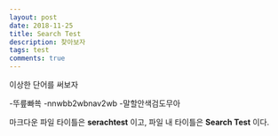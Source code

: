 ```yaml
---
layout: post
date: 2018-11-25
title: Search Test
description: 찾아보자
tags: test
comments: true
---
```

이상한 단어를 써보자

-뚜릎빠쑉
-nnwbb2wbnav2wb
-말할안색검도무아

마크다운 파일 타이틀은 **serachtest** 이고, 파일 내 타이틀은 **Search Test** 이다.

